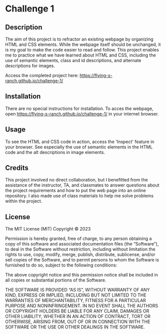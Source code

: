 # Challenge 1

## Description
The aim of this project is to refractor an existing webpage by organizing HTML and CSS elements. While the webpage itself should be unchanged, it is my goal to make the code easier to read and follow. This project enables me to practice what we have learned about HTML and CSS, including the use of semantic elements, class and id descriptions, and alternate descriptions for images.

Access the completed project here: https://flying-s-ranch.github.io/challenge-1/ 

## Installation
There are no special instructions for installation. To acces the webpage, open https://flying-s-ranch.github.io/challenge-1/ in your internet browser. 

## Usage
To see the HTML and CSS code in action, access the 'Inspect' feature in your browser. See especially the use of semantic elements in the HTML code and the alt descriptions in image elements.

## Credits
This project involved no direct collaboration, but I benefitted from the assistance of the instructor, TA, and classmates to answer questions about the project requirements and how to put the web page into an online repository. I also made use of class materials to help me solve problems within the project.

## License
The MIT License (MIT)
Copyright © 2023 <Flying-S-Ranch>

Permission is hereby granted, free of charge, to any person obtaining a copy of this software and associated documentation files (the “Software”), to deal in the Software without restriction, including without limitation the rights to use, copy, modify, merge, publish, distribute, sublicense, and/or sell copies of the Software, and to permit persons to whom the Software is furnished to do so, subject to the following conditions:

The above copyright notice and this permission notice shall be included in all copies or substantial portions of the Software.

THE SOFTWARE IS PROVIDED “AS IS”, WITHOUT WARRANTY OF ANY KIND, EXPRESS OR IMPLIED, INCLUDING BUT NOT LIMITED TO THE WARRANTIES OF MERCHANTABILITY, FITNESS FOR A PARTICULAR PURPOSE AND NONINFRINGEMENT. IN NO EVENT SHALL THE AUTHORS OR COPYRIGHT HOLDERS BE LIABLE FOR ANY CLAIM, DAMAGES OR OTHER LIABILITY, WHETHER IN AN ACTION OF CONTRACT, TORT OR OTHERWISE, ARISING FROM, OUT OF OR IN CONNECTION WITH THE SOFTWARE OR THE USE OR OTHER DEALINGS IN THE SOFTWARE.